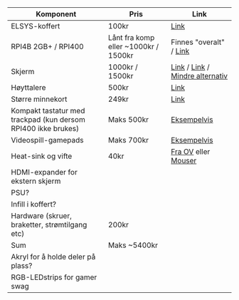 | Komponent | Pris | Link |
|---|---|---|
| ELSYS-koffert | 100kr | [Link](https://omegav.no/komp?search=koffert) |
| RPI4B 2GB+ / RPI400 | Lånt fra komp eller ~1000kr / 1500kr | Finnes "overalt" / [Link](https://raspberrypi.dk/en/product/raspberry-pi-400-kit/?attribute_sprog=EU+(US+keyboard,+EU+power+supply)?currency=NOK) |
| Skjerm | 1000kr / 1500kr | [Link](https://www.aliexpress.com/item/1005005237372562.html?spm=a2g0o.productlist.main.13.38e8321dcYkv1b&algo_pvid=4833fbe2-c8b7-4ec3-b30a-b8951d1e799e&algo_exp_id=4833fbe2-c8b7-4ec3-b30a-b8951d1e799e-6&pdp_ext_f=%7B%22sku_id%22%3A%2212000032354047745%22%7D&pdp_npi=3%40dis%21NOK%212141.75%21963.77%21920.94%21%21%21%21%40212272e216791666283972236d071b%2112000032354047745%21sea%21NO%211670342969&curPageLogUid=kHXIrlQZejqG) / [Link](https://www.aliexpress.com/item/1005004950407907.html?spm=a2g0o.productlist.main.31.38e8321dcYkv1b&algo_pvid=4833fbe2-c8b7-4ec3-b30a-b8951d1e799e&algo_exp_id=4833fbe2-c8b7-4ec3-b30a-b8951d1e799e-15&pdp_ext_f=%7B%22sku_id%22%3A%2212000031133165839%22%7D&pdp_npi=3%40dis%21NOK%212880.94%211642.13%211584.51%21%21%21%21%40212272e216791666283972236d071b%2112000031133165839%21sea%21NO%211670342969&curPageLogUid=MJE3HjLwPGWC) / [Mindre alternativ](https://www.aliexpress.com/item/1005004037836393.html?spm=a2g0o.detail.0.0.7e3234d4YzVawZ&gps-id=pcDetailBottomMoreThisSeller&scm=1007.13339.291025.0&scm_id=1007.13339.291025.0&scm-url=1007.13339.291025.0&pvid=c1b04a61-eb37-481c-aae5-ae3eba662b99&_t=gps-id:pcDetailBottomMoreThisSeller,scm-url:1007.13339.291025.0,pvid:c1b04a61-eb37-481c-aae5-ae3eba662b99,tpp_buckets:668%232846%238112%231997&pdp_ext_f=%7B%22sku_id%22%3A%2212000027820369473%22%2C%22sceneId%22%3A%223339%22%7D&pdp_npi=3%40dis%21NOK%212057.3%211316.63%21%21%21%21%21%402103222116797379672783460e7535%2112000027820369473%21rec%21NO%211670342969) |
| Høyttalere | 500kr | [Link](https://www.komplett.no/product/795563/datautstyr/pc-tilbehoer/hoeyttalere-pc/20-hoeyttalere/logitech-z150-multimedia-speakers#) |
| Større minnekort | 249kr | [Link](https://www.power.no/mobil-og-foto/mobiltilbehoer/minnekort-og-kortlesere/samsung-pro-endurance-128-gb-microsd-minnekort-med-sd-adapter/p-1389761/?utm_source=prisjakt&utm_medium=cpc) |
| Kompakt tastatur med trackpad (kun dersom RPI400 ikke brukes) | Maks 500kr | [Eksempelvis](https://www.kjell.com/no/produkter/data/tastatur/bluetooth-tastatur/linocell-sammenleggbart-bluetooth-tastatur-p20785) |
| Videospill-gamepads | Maks 700kr | [Eksempelvis](https://www.amazon.com/PowerA-Enhanced-Wired-Controller-Xbox-x/dp/B08WSXJLMK?tag=theverge02-20&ascsubtag=%5B%5Dvg%5Bp%5D22789484%5Bt%5Dw%5Br%5Dhttps%3A%2F%2Fwww.google.com%2F%5Bd%5DD&th=1) |
| Heat-sink og vifte | 40kr | [Fra OV](https://omegav.no/komp?search=vifte) eller [Mouser](https://no.mouser.com/ProductDetail/Adafruit/3368?qs=AQlKX63v8Ru7ndBb3KY80w%3D%3D) |
| HDMI-expander for ekstern skjerm |  |  |
| PSU? |  |  |
| Infill i koffert? |  |  |
| Hardware (skruer, braketter, strømtilgang etc) | 200kr |  |
| Sum | Maks ~5400kr |  |
| Akryl for å holde deler på plass? | | |
| RGB-LEDstrips for gamer swag | | |
